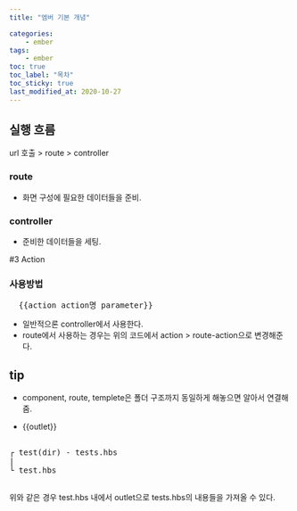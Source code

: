```yaml
---
title: "엠버 기본 개념"

categories:
    - ember
tags:
    - ember
toc: true
toc_label: "목차"
toc_sticky: true
last_modified_at: 2020-10-27
---
```


## 실행 흐름
url 호출 > route > controller

### route
* 화면 구성에 필요한 데이터들을 준비.

### controller
* 준비한 데이터들을 세팅.

#3 Action

### 사용방법
<pre>
  {{action action명 parameter}}
</pre>

* 일반적으론 controller에서 사용한다.
* route에서 사용하는 경우는 위의 코드에서 action > route-action으로 변경해준다.

## tip

* component, route, templete은 폴더 구조까지 동일하게 해놓으면
알아서 연결해줌.

* {{outlet}}
<pre>

┌ test(dir) - tests.hbs
|
└ test.hbs

</pre>

위와 같은 경우 test.hbs 내에서 outlet으로 tests.hbs의 내용들을 가져올 수 있다.
